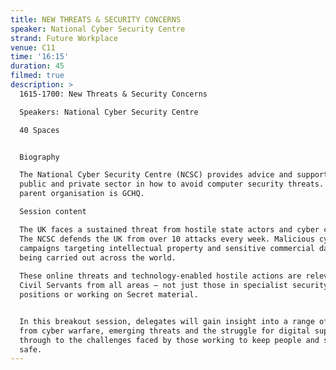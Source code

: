 ```yaml
---
title: NEW THREATS & SECURITY CONCERNS
speaker: National Cyber Security Centre
strand: Future Workplace
venue: C11
time: '16:15'
duration: 45
filmed: true
description: >
  1615-1700: New Threats & Security Concerns

  Speakers: National Cyber Security Centre

  40 Spaces


  Biography

  The National Cyber Security Centre (NCSC) provides advice and support for the
  public and private sector in how to avoid computer security threats. Its
  parent organisation is GCHQ. 

  Session content

  The UK faces a sustained threat from hostile state actors and cyber criminals.
  The NCSC defends the UK from over 10 attacks every week. Malicious cyber
  campaigns targeting intellectual property and sensitive commercial data are
  being carried out across the world.
   
  These online threats and technology-enabled hostile actions are relevant to
  Civil Servants from all areas – not just those in specialist security
  positions or working on Secret material.


  In this breakout session, delegates will gain insight into a range of areas,
  from cyber warfare, emerging threats and the struggle for digital supremacy
  through to the challenges faced by those working to keep people and systems
  safe.
---
```


